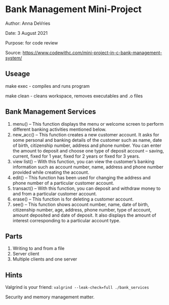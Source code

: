 # Bank Management Mini-Project
Author: Anna DeVries

Date: 3 August 2021

Purpose: for code review

Source: https://www.codewithc.com/mini-project-in-c-bank-management-system/

## Useage
make exec - compiles and runs program

make clean - cleans workspace, removes executables and .o files

## Bank Management Services
1) menu() – This function displays the menu or welcome screen to perform different banking activities mentioned below.
2) new_acc() – This function creates a new customer account. It asks for some  personal and banking details of the customer such as name, date of birth, citizenship number, address and phone number. You can enter the amount to deposit and choose one type of deposit account – saving, current, fixed for 1 year, fixed for 2 years or fixed for 3 years.
3) view list() – With this function, you can view the customer’s banking information such as account number, name, address and phone number provided while creating the account.
4) edit() – This function has been used for changing the address and phone number of a particular customer account.
5) transact() – With this function, you can deposit and withdraw money to and from a particular customer account.
6) erase() – This function is for deleting a customer account.
7) see() – This function shows account number, name, date of birth, citizenship number, age, address, phone number, type of account, amount deposited and date of deposit. It also displays the amount of interest corresponding to a particular account type.

## Parts
1) Writing to and from a file
2) Server client
3) Multiple clients and one server 

## Hints
Valgrind is your friend: `valgrind --leak-check=full ./bank_services`

Security and memory management matter.
